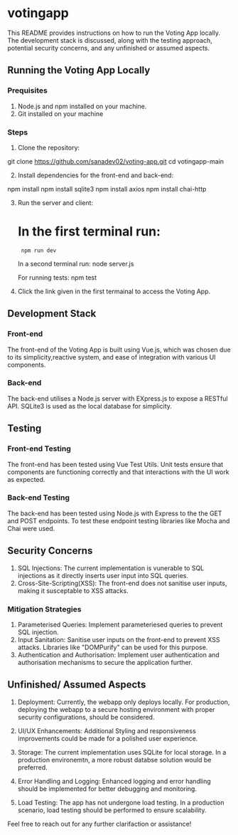 # votingapp

This README provides instructions on how to run the Voting App locally. The development stack is discussed, along with the testing approach, potential security concerns, and any unfinished or assumed aspects.


## Running the Voting App Locally 
### Prequisites

1. Node.js and npm installed on your machine.
2. Git installed on your machine

### Steps

1. Clone the repository:

git clone https://github.com/sanadev02/voting-app.git
cd votingapp-main

2. Install dependencies for the front-end and back-end:

npm install
npm install sqlite3
npm install axios
npm install chai-http


3. Run the server and client:

    # In the first terminal run:
        npm run dev

    In a second terminal run:
        node server.js
    
    For running tests:
        npm test

4. Click the link given in the first termainal to access the Voting App.

## Development Stack
### Front-end
The front-end of the Voting App is built using Vue.js, which was chosen due to its simplicity,reactive system, and ease of integration with various UI components.

### Back-end
The back-end utilises a Node.js server with EXpress.js to expose a RESTful API. SQLite3 is used as the local database for simplicity.

## Testing
### Front-end Testing
The front-end has been tested using Vue Test Utils. Unit tests ensure that components are functioning correctly and that interactions with the UI work as expected.

### Back-end Testing
The back-end has been tested using Node.js with Express to the the GET and POST endpoints. To test these endpoint testing libraries like Mocha and Chai were used.

## Security Concerns
1. SQL Injections: The current implementation is vunerable to SQL injections as it directly inserts user input into SQL queries.
2. Cross-Site-Scripting(XSS): The front-end does not sanitise user inputs, making it susceptable to XSS attacks.

### Mitigation Strategies
1. Parameterised Queries: Implement parameteriesed queries to prevent SQL injection. 
2. Input Sanitation: Sanitise user inputs on the front-end to prevent XSS attacks. Libraries like "DOMPurify" can be used for this purpose.
3. Authentication and Authorisation: Implement user authentication and authorisation mechanisms to secure the application further.

## Unfinished/ Assumed Aspects
1. Deployment: Currently, the webapp only deploys locally. For production, deploying the webapp to a secure hosting environment with proper security configurations, should be considered.

2. UI/UX Enhancements: Additional Styling and responsiveness improvements could be made for a polished user experience.

3. Storage: The current implementation uses SQLite for local storage. In a production environemtn, a more robust databse solution would be preferred.

4. Error Handling and Logging: Enhanced logging and error handling should be implemented for better debugging and monitoring.

5. Load Testing: The app has not undergone load testing. In a production scenario, load testing should be performed to ensure scalability.

Feel free to reach out for any further clarifaction or assistance!
